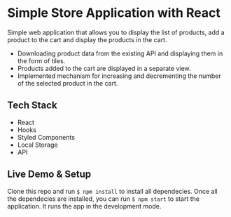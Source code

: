 # Simple Store Application with React

Simple web application that allows you to display the list of products, add a product to the cart and display the products in the cart.
* Downloading product data from the existing API and displaying them in the form of tiles.
* Products added to the cart are displayed in a separate view.
* Implemented mechanism for increasing and decrementing the number of the selected product in the cart.

## Tech Stack

* React
* Hooks
* Styled Components
* Local Storage
* API

## Live Demo & Setup

Clone this repo and run `$ npm install` to install all dependecies.
Once all the dependecies are installed, you can run `$ npm start` to start the application.
It runs the app in the development mode.
